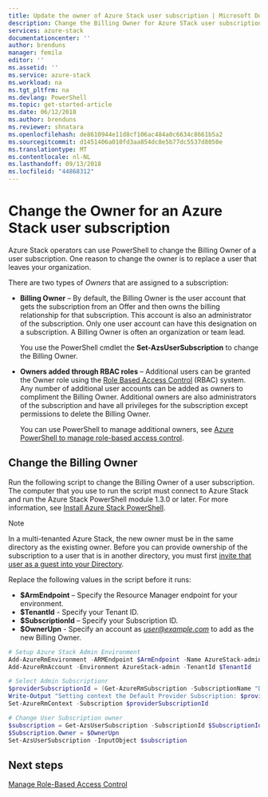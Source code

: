 ```yaml
---
title: Update the owner of Azure Stack user subscription | Microsoft Docs
description: Change the Billing Owner for Azure STack user subscriptions.
services: azure-stack
documentationcenter: ''
author: brenduns
manager: femila
editor: ''
ms.assetid: ''
ms.service: azure-stack
ms.workload: na
ms.tgt_pltfrm: na
ms.devlang: PowerShell
ms.topic: get-started-article
ms.date: 06/12/2018
ms.author: brenduns
ms.reviewer: shnatara
ms.openlocfilehash: de8610944e11d8cf106ac484a0c6634c8661b5a2
ms.sourcegitcommit: d1451406a010fd3aa854dc8e5b77dc5537d8050e
ms.translationtype: MT
ms.contentlocale: nl-NL
ms.lasthandoff: 09/13/2018
ms.locfileid: "44868312"
---
```

# <a name="change-the-owner-for-an-azure-stack-user-subscription"></a>Change the Owner for an Azure Stack user subscription

Azure Stack operators can use PowerShell to change the Billing Owner of a user subscription. One reason to change the owner is to replace a user that leaves your organization.   

There are two types of *Owners* that are assigned to a subscription:

- **Billing Owner** – By default, the Billing Owner is the user account that gets the subscription from an Offer and then owns the billing relationship for that subscription. This account is also an administrator of the subscription.  Only one user account can have this designation on a subscription. A Billing Owner is often an organization or team lead. 

  You use the PowerShell cmdlet the **Set-AzsUserSubscription** to change the Billing Owner.  

- **Owners added through RBAC roles** – Additional users can be granted the Owner role using the [Role Based Access Control](azure-stack-manage-permissions.md) (RBAC) system.  Any number of additional user accounts can be added as owners to compliment the Billing Owner. Additional owners are also administrators of the subscription and have all privileges for the subscription except permissions to delete the Billing  Owner. 

  You can use PowerShell to manage additional owners, see [Azure PowerShell to manage role-based access control]( https://docs.microsoft.com/azure/role-based-access-control/role-assignments-powershell).


## <a name="change-the-billing-owner"></a>Change the Billing Owner
Run the following script to change the Billing Owner of a user subscription.  The computer that you use to run the script must connect to Azure Stack and run the Azure Stack PowerShell module 1.3.0 or later. For more information, see [Install Azure Stack PowerShell](azure-stack-powershell-install.md). 

> [!Note]  
>  In a multi-tenanted Azure Stack, the new owner must be in the same directory as the existing owner. Before you can provide ownership of the subscription to a user that is in another directory, you must first [invite that user as a guest into your Directory](https://docs.microsoft.com/azure/active-directory/b2b/add-users-administrator). 


Replace the following values in the script before it runs: 
 
- **$ArmEndpoint** –  Specify the Resource Manager endpoint for your environment.  
- **$TenantId**   - Specify your Tenant ID. 
- **$SubscriptionId** – Specify your Subscription ID.
- **$OwnerUpn** - Specify an account as *user@example.com* to  add as the new Billing Owner.  


```PowerSHell   
# Setup Azure Stack Admin Environment
Add-AzureRmEnvironment -ARMEndpoint $ArmEndpoint -Name AzureStack-admin
Add-AzureRmAccount -Environment AzureStack-admin -TenantId $TenantId

# Select Admin Subscriptionr
$providerSubscriptionId = (Get-AzureRmSubscription -SubscriptionName "Default Provider Subscription").Id
Write-Output "Setting context the Default Provider Subscription: $providerSubscriptionId" 
Set-AzureRmContext -Subscription $providerSubscriptionId

# Change User Subscription owner
$subscription = Get-AzsUserSubscription -SubscriptionId $SubscriptionId
$Subscription.Owner = $OwnerUpn
Set-AzsUserSubscription -InputObject $subscription
```


## <a name="next-steps"></a>Next steps
[Manage Role-Based Access Control](azure-stack-manage-permissions.md)
